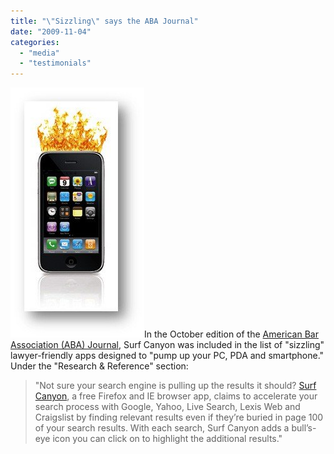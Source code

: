 ```yaml
---
title: "\"Sizzling\" says the ABA Journal"
date: "2009-11-04"
categories: 
  - "media"
  - "testimonials"
---
```


![iPhone on Fire](/assets/images/rank-dynamics/iphone-on-fire.jpg "iPhone on Fire")In the October edition of the [American Bar Association (ABA) Journal](http://www.abajournal.com/magazine/70_sizzling_apps), Surf Canyon was included in the list of "sizzling" lawyer-friendly apps designed to "pump up your PC, PDA and smartphone." Under the "Research & Reference" section:

> "Not sure your search engine is pulling up the results it should? [Surf Canyon](http://www.SurfCanyon.com), a free Firefox and IE browser app, claims to accelerate your search process with Google, Yahoo, Live Search, Lexis Web and Craigslist by finding relevant results even if they’re buried in page 100 of your search results. With each search, Surf Canyon adds a bull’s-eye icon you can click on to highlight the additional results."
